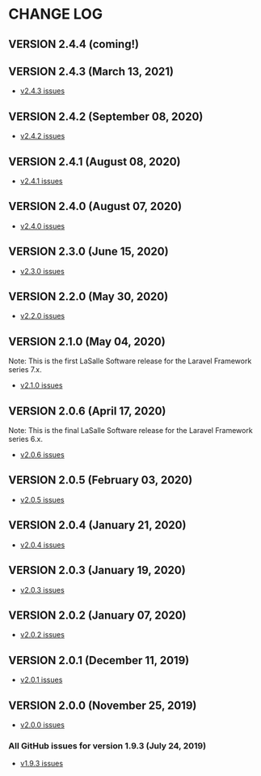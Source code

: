 # CHANGE LOG

## VERSION 2.4.4 (coming!)

## VERSION 2.4.3 (March 13, 2021)
* [v2.4.3 issues](https://github.com/LaSalleSoftware/ls-novabackend-pkg/milestone/15?closed=1)

## VERSION 2.4.2 (September 08, 2020)
* [v2.4.2 issues](https://github.com/LaSalleSoftware/ls-novabackend-pkg/milestone/14?closed=1)

## VERSION 2.4.1 (August 08, 2020)
* [v2.4.1 issues](https://github.com/LaSalleSoftware/ls-novabackend-pkg/milestone/13?closed=1)

## VERSION 2.4.0 (August 07, 2020)
* [v2.4.0 issues](https://github.com/LaSalleSoftware/ls-novabackend-pkg/milestone/12?closed=1)

## VERSION 2.3.0 (June 15, 2020)
* [v2.3.0 issues](https://github.com/LaSalleSoftware/ls-novabackend-pkg/milestone/11?closed=1)

## VERSION 2.2.0 (May 30, 2020)
* [v2.2.0 issues](https://github.com/LaSalleSoftware/ls-novabackend-pkg/milestone/10?closed=1)

## VERSION 2.1.0 (May 04, 2020)
Note: This is the first LaSalle Software release for the Laravel Framework series 7.x.
* [v2.1.0 issues](https://github.com/LaSalleSoftware/ls-novabackend-pkg/milestone/9?closed=1)

## VERSION 2.0.6 (April 17, 2020)
Note: This is the final LaSalle Software release for the Laravel Framework series 6.x.
* [v2.0.6 issues](https://github.com/LaSalleSoftware/ls-novabackend-pkg/milestone/8?closed=1)

## VERSION 2.0.5 (February 03, 2020)
* [v2.0.5 issues](https://github.com/LaSalleSoftware/ls-novabackend-pkg/milestone/7?closed=1)

## VERSION 2.0.4 (January 21, 2020)
* [v2.0.4 issues](https://github.com/LaSalleSoftware/ls-novabackend-pkg/milestone/6?closed=1)

## VERSION 2.0.3 (January 19, 2020)
* [v2.0.3 issues](https://github.com/LaSalleSoftware/ls-novabackend-pkg/milestone/5?closed=1)

## VERSION 2.0.2 (January 07, 2020)
* [v2.0.2 issues](https://github.com/LaSalleSoftware/ls-novabackend-pkg/milestone/4?closed=1)

## VERSION 2.0.1 (December 11, 2019)
* [v2.0.1 issues](https://github.com/LaSalleSoftware/ls-novabackend-pkg/milestone/3?closed=1)

## VERSION 2.0.0 (November 25, 2019)
* [v2.0.0 issues](https://github.com/LaSalleSoftware/ls-novabackend-pkg/milestone/2?closed=1)

### All GitHub issues for version 1.9.3 (July 24, 2019)
* [v1.9.3 issues](https://github.com/LaSalleSoftware/ls-novabackend-pkg/milestone/1?closed=1)
